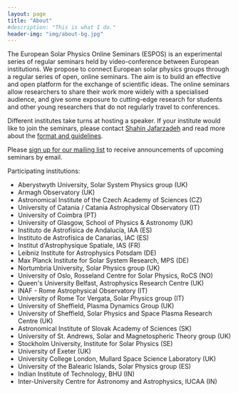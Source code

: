 ```yaml
---
layout: page
title: "About"
#description: "This is what I do."
header-img: "img/about-bg.jpg"
---
```


The European Solar Physics Online Seminars (ESPOS) is an experimental series of regular seminars held by video-conference between European institutions. We propose to connect European solar physics groups through a regular series of open, online seminars. The aim is to build an effective and open platform for the exchange of scientific ideas. The online seminars allow researchers to share their work more widely with a specialised audience, and give some exposure to cutting-edge research for students and other young researchers that do not regularly travel to conferences.

Different institutes take turns at hosting a speaker. If your institute would like to join the seminars, please contact [Shahin Jafarzadeh](mailto:shahin.jafarzadeh@astro.uio.no) and read more about the [format and guidelines](../guidelines/).

Please [sign up for our mailing list](https://sympa.uio.no/astro.uio.no/info/espos-announce) to receive announcements of upcoming seminars by email.

Participating institutions:

* Aberystwyth University, Solar System Physics group (UK)
* Armagh Observatory (UK)
* Astronomical Institute of the Czech Academy of Sciences (CZ)
* University of Catania / Catania Astrophysical Observatory (IT)
* University of Coimbra (PT)
* University of Glasgow, School of Physics & Astronomy (UK)
* Instituto de Astrofísica de Andalucía, IAA (ES)
* Instituto de Astrofísica de Canarias, IAC (ES)
* Institut d'Astrophysique Spatiale, IAS (FR)
* Leibniz Institute for Astrophysics Potsdam (DE)
* Max Planck Institute for Solar System Research, MPS (DE)
* Nortumbria University, Solar Physics group (UK)
* University of Oslo, Rosseland Centre for Solar Physics, RoCS (NO)
* Queen's University Belfast, Astrophysics Research Centre (UK)
* INAF - Rome Astrophysical Observatory (IT)
* University of Rome Tor Vergata, Solar Physics group (IT)
* University of Sheffield, Plasma Dynamics Group (UK)
* University of Sheffield, Solar Physics and Space Plasma Research Centre (UK)
* Astronomical Institute of Slovak Academy of Sciences (SK)
* University of St. Andrews, Solar and Magnetospheric Theory group (UK)
* Stockholm University, Institute for Solar Physics (SE)
* University of Exeter (UK)
* University College London, Mullard Space Science Laboratory (UK)
* University of the Balearic Islands, Solar Physics group (ES)
* Indian Institute of Technology, BHU (IN)
* Inter-University Centre for Astronomy and Astrophysics, IUCAA (IN)

